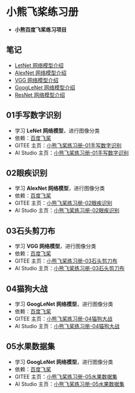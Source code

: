 # 小熊飞桨练习册

- **小熊百度飞桨练习项目**

## 笔记

- [LetNet 网络模型介绍](https://gitee.com/cnhemiya/paddle-workbook/blob/master/%E7%AC%94%E8%AE%B0/letnet.md)
- [AlexNet 网络模型介绍](https://gitee.com/cnhemiya/paddle-workbook/blob/master/%E7%AC%94%E8%AE%B0/alexnet.md)
- [VGG 网络模型介绍](https://gitee.com/cnhemiya/paddle-workbook/blob/master/%E7%AC%94%E8%AE%B0/vgg.md)
- [GoogLeNet 网络模型介绍](https://gitee.com/cnhemiya/paddle-workbook/blob/master/%E7%AC%94%E8%AE%B0/googlenet.md)
- [ResNet 网络模型介绍](https://gitee.com/cnhemiya/paddle-workbook/blob/master/%E7%AC%94%E8%AE%B0/resnet.md)

## 01手写数字识别

- 学习 **LeNet 网络模型**，进行图像分类
- 依赖：[百度飞桨](https://www.paddlepaddle.org.cn/)
- GITEE 主页：[小熊飞桨练习册-01手写数字识别](https://gitee.com/cnhemiya/paddle-workbook/tree/master/01%E6%89%8B%E5%86%99%E6%95%B0%E5%AD%97%E8%AF%86%E5%88%AB)
- AI Studio 主页：[小熊飞桨练习册-01手写数字识别](https://aistudio.baidu.com/aistudio/projectdetail/3796241)

## 02眼疾识别

- 学习 **AlexNet 网络模型**，进行图像分类
- 依赖：[百度飞桨](https://www.paddlepaddle.org.cn/)
- GITEE 主页：[小熊飞桨练习册-02眼疾识别](https://gitee.com/cnhemiya/paddle-workbook/tree/master/02%E7%9C%BC%E7%96%BE%E8%AF%86%E5%88%AB)
- AI Studio 主页：[小熊飞桨练习册-02眼疾识别](https://aistudio.baidu.com/aistudio/projectdetail/3830855)

## 03石头剪刀布

- 学习 **VGG 网络模型**，进行图像分类
- 依赖：[百度飞桨](https://www.paddlepaddle.org.cn/)
- GITEE 主页：[小熊飞桨练习册-03石头剪刀布](https://gitee.com/cnhemiya/paddle-workbook/tree/master/03%E7%9F%B3%E5%A4%B4%E5%89%AA%E5%AD%90%E5%B8%83)
- AI Studio 主页：[小熊飞桨练习册-03石头剪刀布](https://aistudio.baidu.com/aistudio/projectdetail/3839895)

## 04猫狗大战

- 学习 **GoogLeNet 网络模型**，进行图像分类
- 依赖：[百度飞桨](https://www.paddlepaddle.org.cn/)
- GITEE 主页：[小熊飞桨练习册-04猫狗大战](https://gitee.com/cnhemiya/paddle-workbook/tree/master/04%E7%8C%AB%E7%8B%97%E5%A4%A7%E6%88%98)
- AI Studio 主页：[小熊飞桨练习册-04猫狗大战](https://aistudio.baidu.com/aistudio/projectdetail/3925261)

## 05水果数据集

- 学习 **GoogLeNet 网络模型**，进行图像分类
- 依赖：[百度飞桨](https://www.paddlepaddle.org.cn/)
- GITEE 主页：[小熊飞桨练习册-05水果数据集](https://gitee.com/cnhemiya/paddle-workbook/tree/master/05%E6%B0%B4%E6%9E%9C%E6%95%B0%E6%8D%AE%E9%9B%86)
- AI Studio 主页：[小熊飞桨练习册-05水果数据集](https://aistudio.baidu.com/aistudio/projectdetail/3949838)
